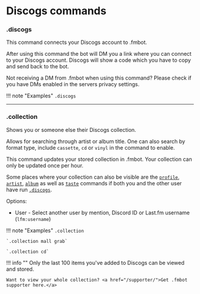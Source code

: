 # Discogs commands

### .discogs 

This command connects your Discogs account to .fmbot.

After using this command the bot will DM you a link where you can connect to your Discogs account. Discogs will show a code which you have to copy and send back to the bot.

Not receiving a DM from .fmbot when using this command? Please check if you have DMs enabled in the servers privacy settings.


!!! note "Examples"
    `.discogs`

---

### .collection

Shows you or someone else their Discogs collection.

Allows for searching through artist or album title.
One can also search by format type, include `cassette`, `cd` or `vinyl` in the command to enable.

This command updates your stored collection in .fmbot. Your collection can only be updated once per hour. 

Some places where your collection can also be visible are the [`profile`](/commands#profile), [`artist`](/commands/artists#artist-a), [`album`](/commands/albums#album-ab) as well as [`taste`](/commands/artists#taste-t) commands if both you and the other user have run [`.discogs`](#discogs).

Options:

* User - Select another user by mention, Discord ID or Last.fm username (`lfm:username`)

!!! note "Examples"
    `.collection`

    `.collection mall grab`

    `.collection cd`

!!! info ""
    Only the last 100 items you've added to Discogs can be viewed and stored. 
    
    Want to view your whole collection? <a href="/supporter/">Get .fmbot supporter here.</a>


